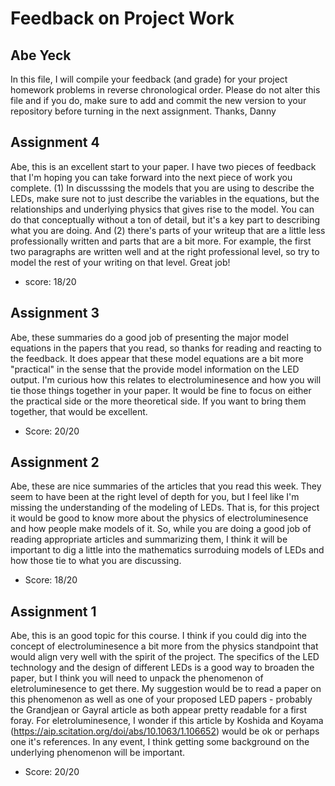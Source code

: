# Feedback on Project Work
## Abe Yeck

In this file, I will compile your feedback (and grade) for your project homework problems in reverse chronological order. Please do not alter this file and if you do, make sure to add and commit the new version to your repository before turning in the next assignment. Thanks, Danny

## Assignment 4

Abe, this is an excellent start to your paper. I have two pieces of feedback that I'm hoping you can take forward into the next piece of work you complete. (1) In discusssing the models that you are using to describe the LEDs, make sure not to just describe the variables in the equations, but the relationships and underlying physics that gives rise to the model. You can do that conceptually without a ton of detail, but it's a key part to describing what you are doing. And (2) there's parts of your writeup that are a little less professionally written and parts that are a bit more. For example, the first two paragraphs are written well and at the right professional level, so try to model the rest of your writing on that level. Great job!

* score: 18/20

## Assignment 3

Abe, these summaries do a good job of presenting the major model equations in the papers that you read, so thanks for reading and reacting to the feedback. It does appear that these model equations are a bit more "practical" in the sense that the provide model information on the LED output. I'm curious how this relates to electroluminesence and how you will tie those things together in your paper. It would be fine to focus on either the practical side or the more theoretical side. If you want to bring them together, that would be excellent.

* Score: 20/20

## Assignment 2

Abe, these are nice summaries of the articles that you read this week. They seem to have been at the right level of depth for you, but I feel like I'm missing the understanding of the modeling of LEDs. That is, for this project it would be good to know more about the physics of electroluminesence and how people make models of it. So, while you are doing a good job of reading appropriate articles and summarizing them, I think it will be important to dig a little into the mathematics surroduing models of LEDs and how those tie to what you are discussing.

* Score: 18/20

## Assignment 1

Abe, this is an good topic for this course. I think if you could dig into the concept of electroluminesence a bit more from the physics standpoint that would align very well with the spirit of the project. The specifics of the LED technology and the design of different LEDs is a good way to broaden the paper, but I think you will need to unpack the phenomenon of eletroluminesence to get there. My suggestion would be to read a paper on this phenomenon as well as one of your proposed LED papers - probably the Grandjean or Gayral article as both appear pretty readable for a first foray. For eletroluminesence, I wonder if this article by Koshida and Koyama (https://aip.scitation.org/doi/abs/10.1063/1.106652) would be ok or perhaps one it's references. In any event, I think getting some background on the underlying phenomenon will be important.

* Score: 20/20
